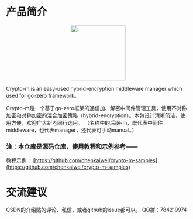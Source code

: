 # 产品简介
<p align="center">
<img align="center" width="150px" src="https://img-blog.csdnimg.cn/img_convert/6e6a82f5804d5c06542c925ee99c1d78.png#pic_center">
</p>

Crypto-m is an easy-used hybrid-encryption middleware manager which used for go-zero framework。

Crypto-m是一个基于go-zero框架的通信加、解密中间件管理工具，使用不对称加密和对称加密的混合加密策略（hybrid-encryption）。本包设计清晰简洁，使用方便，欢迎广大新老同行选用。
（名称中的后缀-m，既代表中间件middleware，也代表manager，还代表可手动manual。）

### 注：本仓库是源码仓库，使用教程和示例参考——

教程示例：
[https://github.com/chenkaiwei/crypto-m-samples](https://github.com/chenkaiwei/crypto-m-samples)

# 交流建议
CSDN的介绍贴的评论、私信，或者github的issue都可以。
QQ群：784219974
